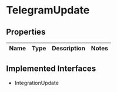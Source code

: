 

# TelegramUpdate

## Properties

Name | Type | Description | Notes
------------ | ------------- | ------------- | -------------


## Implemented Interfaces

* IntegrationUpdate


